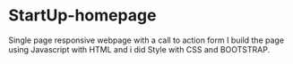 # StartUp-homepage
 Single page responsive webpage with a call to action form
I build the page using Javascript with HTML and i did Style with CSS and BOOTSTRAP.
